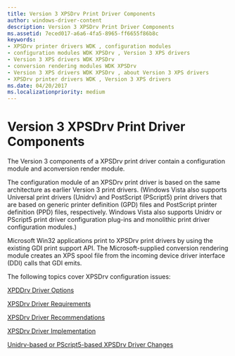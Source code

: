 ```yaml
---
title: Version 3 XPSDrv Print Driver Components
author: windows-driver-content
description: Version 3 XPSDrv Print Driver Components
ms.assetid: 7eced017-a6a6-4fa5-8965-ff6655f86b8c
keywords:
- XPSDrv printer drivers WDK , configuration modules
- configuration modules WDK XPSDrv , Version 3 XPS drivers
- Version 3 XPS drivers WDK XPSDrv
- conversion rendering modules WDK XPSDrv
- Version 3 XPS drivers WDK XPSDrv , about Version 3 XPS drivers
- XPSDrv printer drivers WDK , Version 3 XPS drivers
ms.date: 04/20/2017
ms.localizationpriority: medium
---
```


# Version 3 XPSDrv Print Driver Components


The Version 3 components of a XPSDrv print driver contain a configuration module and aconversion render module.

The configuration module of an XPSDrv print driver is based on the same architecture as earlier Version 3 print drivers. (Windows Vista also supports Universal print drivers (Unidrv) and PostScript (PScript5) print drivers that are based on generic printer definition (GPD) files and PostScript printer definition (PPD) files, respectively. Windows Vista also supports Unidrv or PScript5 print driver configuration plug-ins and monolithic print driver configuration modules.)

Microsoft Win32 applications print to XPSDrv print drivers by using the existing GDI print support API. The Microsoft-supplied conversion rendering module creates an XPS spool file from the incoming device driver interface (DDI) calls that GDI emits.

The following topics cover XPSDrv configuration issues:

[XPDDrv Driver Options](xpsdrv-driver-options.md)

[XPSDrv Driver Requirements](xpsdrv-driver-requirements.md)

[XPSDrv Driver Recommendations](xpsdrv-driver-recommendations.md)

[XPSDrv Driver Implementation](xpsdrv-driver-implementation.md)

[Unidrv-based or PScript5-based XPSDrv Driver Changes](unidrv-based-or-pscript5-based-xpsdrv-driver-changes.md)

 

 




